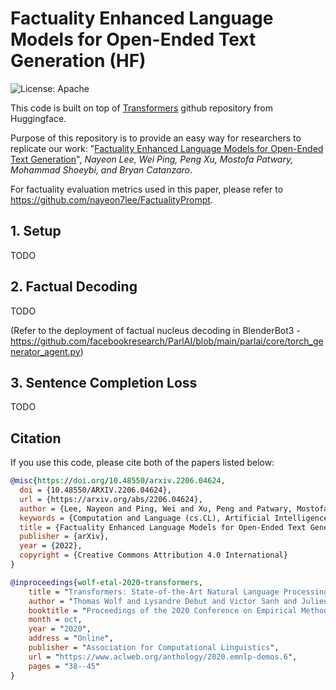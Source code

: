 # Factuality Enhanced Language Models for Open-Ended Text Generation (HF)
![License: Apache](https://img.shields.io/badge/License-Apache2.0-yellow.svg) 

This code is built on top of [Transformers](https://github.com/huggingface/transformers) github repository from Huggingface. 

Purpose of this repository is to provide an easy way for researchers to replicate our work:
"[Factuality Enhanced Language Models for Open-Ended Text Generation](https://arxiv.org/pdf/2206.04624.pdf)", _Nayeon Lee, Wei Ping, Peng Xu, Mostofa Patwary, Mohammad Shoeybi, and Bryan Catanzaro_. 

For factuality evaluation metrics used in this paper, please refer to <https://github.com/nayeon7lee/FactualityPrompt>.

## 1. Setup
TODO

## 2. Factual Decoding
TODO

(Refer to the deployment of factual nucleus decoding in BlenderBot3 - https://github.com/facebookresearch/ParlAI/blob/main/parlai/core/torch_generator_agent.py)

## 3. Sentence Completion Loss
TODO

## Citation
If you use this code, please cite both of the papers listed below:

```bibtex
@misc{https://doi.org/10.48550/arxiv.2206.04624,
  doi = {10.48550/ARXIV.2206.04624},
  url = {https://arxiv.org/abs/2206.04624},
  author = {Lee, Nayeon and Ping, Wei and Xu, Peng and Patwary, Mostofa and Shoeybi, Mohammad and Catanzaro, Bryan},
  keywords = {Computation and Language (cs.CL), Artificial Intelligence (cs.AI), Computers and Society (cs.CY), Machine Learning (cs.LG), FOS: Computer and information sciences, FOS: Computer and information sciences},
  title = {Factuality Enhanced Language Models for Open-Ended Text Generation},
  publisher = {arXiv},
  year = {2022},  
  copyright = {Creative Commons Attribution 4.0 International}
}
```


```bibtex
@inproceedings{wolf-etal-2020-transformers,
    title = "Transformers: State-of-the-Art Natural Language Processing",
    author = "Thomas Wolf and Lysandre Debut and Victor Sanh and Julien Chaumond and Clement Delangue and Anthony Moi and Pierric Cistac and Tim Rault and Rémi Louf and Morgan Funtowicz and Joe Davison and Sam Shleifer and Patrick von Platen and Clara Ma and Yacine Jernite and Julien Plu and Canwen Xu and Teven Le Scao and Sylvain Gugger and Mariama Drame and Quentin Lhoest and Alexander M. Rush",
    booktitle = "Proceedings of the 2020 Conference on Empirical Methods in Natural Language Processing: System Demonstrations",
    month = oct,
    year = "2020",
    address = "Online",
    publisher = "Association for Computational Linguistics",
    url = "https://www.aclweb.org/anthology/2020.emnlp-demos.6",
    pages = "38--45"
}
```
